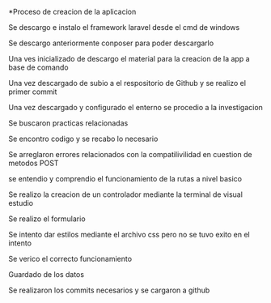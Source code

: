 
*Proceso de creacion de la aplicacion 

Se descargo e instalo el framework laravel desde el cmd de windows 

Se descargo anteriormente conposer para poder descargarlo 

Una ves inicializado de descargo el material para la creacion de la app a base de comando 

Una vez descargado de subio a el respositorio de Github y se realizo el primer commit 

Una vez descargado y configurado el enterno se procedio a la investigacion 

Se buscaron practicas relacionadas 

Se encontro codigo y se recabo lo necesario 

Se arreglaron errores relacionados con la compatilivilidad en cuestion de metodos POST

se entendio y comprendio el funcionamiento de la rutas a nivel basico 

Se realizo la creacion de un controlador mediante la terminal de visual estudio

Se realizo el formulario 

Se intento dar estilos mediante el archivo css pero no se tuvo exito en el intento 

Se verico el correcto funcionamiento 

Guardado de los datos 

Se realizaron los commits necesarios y se cargaron a github 

